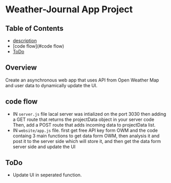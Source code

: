 # Weather-Journal App Project

## Table of Contents
* [description](#description)
* [code flow](#code flow)
* [ToDo](#ToDo)

## Overview
Create an asynchronous web app that uses API from Open Weather Map and user data to dynamically update the UI. 

## code flow
* IN `server.js` file lacal server was intialized on the port 3030 then adding a GET route that returns the projectData object in your server code Then, add a POST route that adds incoming data to projectData list. 
* IN `website/app.js` file. first get free API key form OWM and the code containg 3 main functions to get data form OWM, then analysis it and post it to the server side which will store it, and then get the data form server side and update the UI

## ToDo
* Update UI in seperated function.
